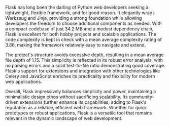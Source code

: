 Flask has long been the darling of Python web developers seeking a lightweight, flexible framework, and for good reason. It elegantly wraps Werkzeug and Jinja, providing a strong foundation while allowing developers the freedom to choose additional components as needed. With a compact codebase of just 34.2 MB and a modest dependency chain, Flask is excellent for both hobby projects and scalable applications. The code complexity is kept in check with a mean average complexity rating of 3.86, making the framework relatively easy to navigate and extend.

The project's structure avoids excessive depth, resulting in a mean average file depth of 1.15. This simplicity is reflected in its robust error analysis, with no parsing errors and a solid test-to-file ratio demonstrating good coverage. Flask's support for extensions and integration with other technologies like Celery and JavaScript enriches its practicality and flexibility for modern web applications.

Overall, Flask impressively balances simplicity and power, maintaining a minimalistic design ethos without sacrificing scalability. Its community-driven extensions further enhance its capabilities, adding to Flask's reputation as a reliable, efficient web framework. Whether for quick prototypes or robust applications, Flask is a versatile tool that remains relevant in the dynamic landscape of web development.
